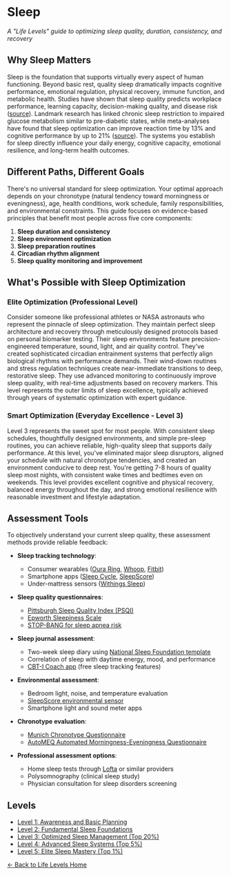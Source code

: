 # Sleep

*A "Life Levels" guide to optimizing sleep quality, duration, consistency, and recovery*

## Why Sleep Matters

Sleep is the foundation that supports virtually every aspect of human functioning. Beyond basic rest, quality sleep dramatically impacts cognitive performance, emotional regulation, physical recovery, immune function, and metabolic health. Studies have shown that sleep quality predicts workplace performance, learning capacity, decision-making quality, and disease risk ([source](https://www.ncbi.nlm.nih.gov/pmc/articles/PMC6281147/)). Landmark research has linked chronic sleep restriction to impaired glucose metabolism similar to pre-diabetic states, while meta-analyses have found that sleep optimization can improve reaction time by 13% and cognitive performance by up to 21% ([source](https://doi.org/10.1016/j.smrv.2019.101231)). The systems you establish for sleep directly influence your daily energy, cognitive capacity, emotional resilience, and long-term health outcomes.

## Different Paths, Different Goals

There's no universal standard for sleep optimization. Your optimal approach depends on your chronotype (natural tendency toward morningness or eveningness), age, health conditions, work schedule, family responsibilities, and environmental constraints. This guide focuses on evidence-based principles that benefit most people across five core components:

1. **Sleep duration and consistency**
2. **Sleep environment optimization**
3. **Sleep preparation routines**
4. **Circadian rhythm alignment**
5. **Sleep quality monitoring and improvement**

## What's Possible with Sleep Optimization

### Elite Optimization (Professional Level)
Consider someone like professional athletes or NASA astronauts who represent the pinnacle of sleep optimization. They maintain perfect sleep architecture and recovery through meticulously designed protocols based on personal biomarker testing. Their sleep environments feature precision-engineered temperature, sound, light, and air quality control. They've created sophisticated circadian entrainment systems that perfectly align biological rhythms with performance demands. Their wind-down routines and stress regulation techniques create near-immediate transitions to deep, restorative sleep. They use advanced monitoring to continuously improve sleep quality, with real-time adjustments based on recovery markers. This level represents the outer limits of sleep excellence, typically achieved through years of systematic optimization with expert guidance.

### Smart Optimization (Everyday Excellence - Level 3)
Level 3 represents the sweet spot for most people. With consistent sleep schedules, thoughtfully designed environments, and simple pre-sleep routines, you can achieve reliable, high-quality sleep that supports daily performance. At this level, you've eliminated major sleep disruptors, aligned your schedule with natural chronotype tendencies, and created an environment conducive to deep rest. You're getting 7-8 hours of quality sleep most nights, with consistent wake times and bedtimes even on weekends. This level provides excellent cognitive and physical recovery, balanced energy throughout the day, and strong emotional resilience with reasonable investment and lifestyle adaptation.

## Assessment Tools

To objectively understand your current sleep quality, these assessment methods provide reliable feedback:

- **Sleep tracking technology**:
  - Consumer wearables ([Oura Ring](https://ouraring.com/), [Whoop](https://www.whoop.com/), [Fitbit](https://www.fitbit.com/))
  - Smartphone apps ([Sleep Cycle](https://www.sleepcycle.com/), [SleepScore](https://www.sleepscore.com/))
  - Under-mattress sensors ([Withings Sleep](https://www.withings.com/us/en/sleep))

- **Sleep quality questionnaires**:
  - [Pittsburgh Sleep Quality Index (PSQI)](https://www.sleep.pitt.edu/instruments/)
  - [Epworth Sleepiness Scale](https://epworthsleepinessscale.com/)
  - [STOP-BANG for sleep apnea risk](https://www.mdcalc.com/stop-bang-score-obstructive-sleep-apnea)

- **Sleep journal assessment**:
  - Two-week sleep diary using [National Sleep Foundation template](https://www.sleepfoundation.org/sites/default/files/inline-files/SleepDiaryTemplate.pdf)
  - Correlation of sleep with daytime energy, mood, and performance
  - [CBT-I Coach app](https://mobile.va.gov/app/cbt-i-coach) (free sleep tracking features)

- **Environmental assessment**:
  - Bedroom light, noise, and temperature evaluation
  - [SleepScore environmental sensor](https://www.sleepscore.com/)
  - Smartphone light and sound meter apps

- **Chronotype evaluation**:
  - [Munich Chronotype Questionnaire](https://chronotype-self-test.info/index.php?sid=61524&newtest=Y)
  - [AutoMEQ Automated Morningness-Eveningness Questionnaire](https://www.cet-surveys.com/index.php?sid=61524)

- **Professional assessment options**:
  - Home sleep tests through [Lofta](https://lofta.com/) or similar providers
  - Polysomnography (clinical sleep study)
  - Physician consultation for sleep disorders screening

## Levels

- [Level 1: Awareness and Basic Planning](level-1)
- [Level 2: Fundamental Sleep Foundations](level-2)
- [Level 3: Optimized Sleep Management (Top 20%)](level-3)
- [Level 4: Advanced Sleep Systems (Top 5%)](level-4)
- [Level 5: Elite Sleep Mastery (Top 1%)](level-5)

[← Back to Life Levels Home](../)
